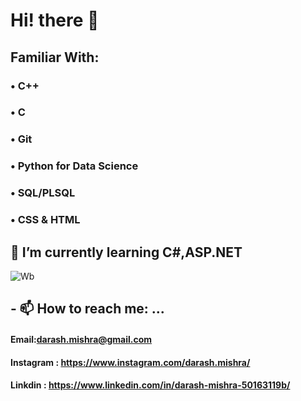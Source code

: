 # Hi! there 👋

## Familiar With: 
### •	C++
### •	C
### •	Git
### •	Python for Data Science
### •	SQL/PLSQL
### •	CSS & HTML

## 🌱 I’m currently learning C#,ASP.NET

![Wb](https://user-images.githubusercontent.com/107783346/174466173-34b523d6-52f5-4486-9875-a5fa3575bf95.gif)


## - 📫 How to reach me: ...
#### Email:darash.mishra@gmail.com
#### Instagram : https://www.instagram.com/darash.mishra/
#### Linkdin : https://www.linkedin.com/in/darash-mishra-50163119b/

